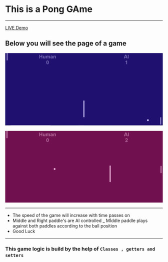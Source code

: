 # This is a Pong GAme
---
[ LIVE  Demo](https://determined-shannon-c71400.netlify.app/)

## Below you will see the page of a game

![alt text](https://github.com/barisdevjs/Pong-game/blob/main/assets/screenshot1.jpg)

![alt text](https://github.com/barisdevjs/Pong-game/blob/main/assets/screenshot2.jpg)


---


- The speed of the game will increase with time passes on 
- Middle and Right paddle's are AI controlled
_ Mİddle paddle plays against both paddles according to the ball position
- Good Luck
---

### This game logic is build by the help of `Classes , getters and setters`
 
